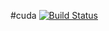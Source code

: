 #cuda [![Build Status](https://travis-ci.org/lutak-srce/cuda.svg)](https://travis-ci.org/lutak-srce/cuda)
